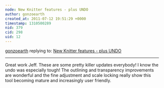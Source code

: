 ```yaml
---
node: New Knitter features - plus UNDO
author: gonzoearth
created_at: 2011-07-12 19:51:29 +0000
timestamp: 1310500289
nid: 379
cid: 298
uid: 12
---
```




[gonzoearth](../profile/gonzoearth) replying to: [New Knitter features - plus UNDO](../notes/warren/7-12-2011/new-knitter-features-plus-undo)

----
Great work Jeff. These are some pretty killer updates everybody! I know the undo was especially tough! The outlining and transparency improvements are wonderful and the fine adjustment and scale locking really show this tool becoming mature and increasingly user friendly.